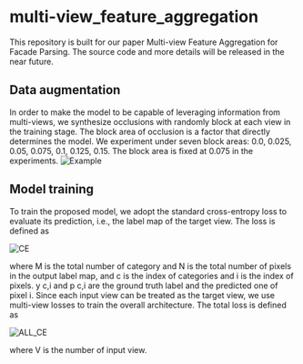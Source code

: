# multi-view_feature_aggregation
This repository is built for our paper Multi-view Feature Aggregation for Facade Parsing. The source code and more details will be released in the near future.

## Data augmentation
   In order to make the model to be capable of leveraging information from multi-views, we synthesize occlusions with randomly block at each view in the training stage. The block area of occlusion is a factor that directly determines the model. We experiment under seven block areas: 0.0, 0.025, 0.05, 0.075, 0.1, 0.125, 0.15.  The block area is fixed at 0.075 in the experiments.
    ![Example](https://github.com/wohaiyo/multi-view_feature_aggregation/blob/master/data_aug.png)

## Model training
   To train the proposed model, we adopt the standard cross-entropy loss to evaluate its prediction, i.e., the label map of the target view. The loss is defined as
   
   ![CE](https://github.com/wohaiyo/multi-view_feature_aggregation/blob/master/ce.png)
   
where M is the total number of category and N is the total number of pixels in the output label map, and c is the index of categories and i is the index of pixels. y c,i and p c,i are the ground truth label and the predicted one of pixel i.
    Since each input view can be treated as the target view, we use multi-view losses to train the overall architecture. The total loss is defined as
    
   ![ALL_CE](https://github.com/wohaiyo/multi-view_feature_aggregation/blob/master/all_ce.png)
   
where V is the number of input view.
